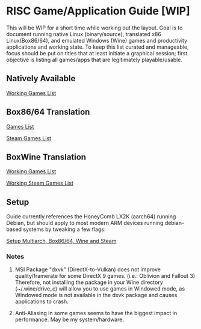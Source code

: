 # RISC Game/Application Guide [WIP]

This will be WIP for a short time while working out the layout. Goal is to document running native Linux (binary/source), translated x86 Linux(Box86/64), and emulated Windows (Wine) games and productivity applications and working state. To keep this list curated and manageable, focus should be put on titles that at least initiate a graphical session; first objective is listing all games/apps that are legitimately playable/usable.

## Natively Available

[Working Games List](Native)

## Box86/64 Translation

[Games List](Box86)

[Steam Games List](Box86Steam)

## BoxWine Translation

[Working Games List](BoxWine)

[Working Steam Games List](BoxWineProton)

## Setup

Guide currently references the HoneyComb LX2K (aarch64) running Debian, but should apply to most modern ARM devices running debian-based systems by tweaking a few flags:

[Setup Multiarch, Box86/64, Wine and Steam](https://github.com/Wooty-B/LX2K_Guide/blob/main/Setup-Armhf-Chroot.md)

### Notes

1. MSI Package "dxvk" (DirectX-to-Vulkan) does not improve quality/framerate for some DirectX 9 games. (i.e.: Oblivion and Fallout 3) Therefore, not installing the package in your Wine directory (~/.wine/drive_c) will allow you to use games in Windowed mode, as Windowed mode is not available in the dxvk package and causes applications to crash.

2. Anti-Aliasing in some games seems to have the biggest impact in performance. May be my system/hardware.
